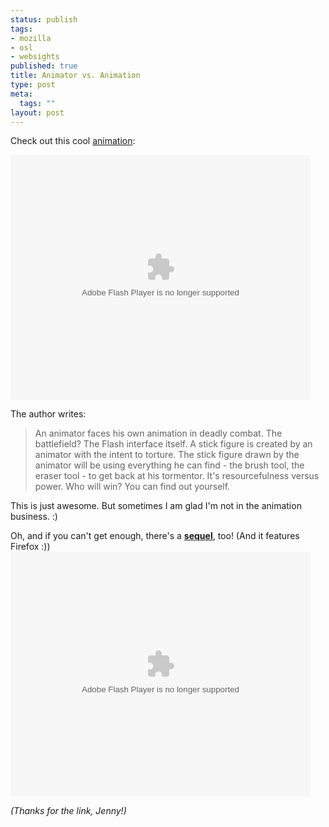 ```yaml
--- 
status: publish
tags: 
- mozilla
- osl
- websights
published: true
title: Animator vs. Animation
type: post
meta: 
  tags: ""
layout: post
---
```

Check out this cool <a href="http://alanbecker.deviantart.com/art/Animator-vs-Animation-34244097">animation</a>:

<embed type="application/x-shockwave-flash" src="http://flash.revver.com/player/1.0/player.swf" pluginspage="http://www.macromedia.com/go/getflashplayer" scale="noScale" salign="TL" bgcolor="#000000" allowScriptAccess="always" flashvars="mediaId=30469&affiliateId=0&allowFullScreen=true" allowfullscreen="true" height="392" width="480"></embed>

The author writes:

<blockquote>An animator faces his own animation in deadly combat. The battlefield? The Flash interface itself.
A stick figure is created by an animator with the intent to torture. The stick figure drawn by the animator will be using everything he can find - the brush tool, the eraser tool - to get back at his tormentor. It's resourcefulness versus power. Who will win? You can find out yourself.</blockquote>

This is just awesome. But sometimes I am glad I'm not in the animation business. :)

Oh, and if you can't get enough, there's a <a href="http://alanbecker.deviantart.com/art/Animator-vs-Animation-II-50891749"><strong>sequel</strong></a>, too! (And it features Firefox :))
<embed type="application/x-shockwave-flash" src="http://flash.revver.com/player/1.0/player.swf" pluginspage="http://www.macromedia.com/go/getflashplayer" scale="noScale" salign="TL" bgcolor="#000000" allowScriptAccess="always" flashvars="mediaId=204314&affiliateId=0&allowFullScreen=true" allowfullscreen="true" height="392" width="480"></embed>

<em>(Thanks for the link, Jenny!)</em>
